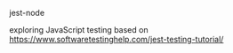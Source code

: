 jest-node

exploring JavaScript testing 
based on https://www.softwaretestinghelp.com/jest-testing-tutorial/


